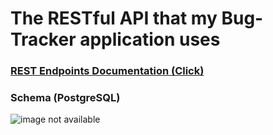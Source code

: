 <h1>The RESTful API that my Bug-Tracker application uses</h1>
<h3><a href="https://destroy-bugs.herokuapp.com/swagger-ui.html" target="_blank">REST Endpoints Documentation (Click)</a></h3>
<h3>Schema (PostgreSQL)</h3>
<img src="https://i.ibb.co/1YC2t0s/db-schema.png" alt="image not available"/>
